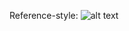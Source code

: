 Reference-style: 
![alt text][logo]

[logo]: http://ecx.images-amazon.com/images/I/51JtltOJPVL._SX353_BO1,204,203,200_.jpg "Logo Title Text 2"
